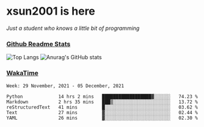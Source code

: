 # xsun2001 is here

*Just a student who knows a little bit of programming*

### [Github Readme Stats](https://github.com/anuraghazra/github-readme-stats)

![Top Langs](https://github-readme-stats.vercel.app/api/top-langs/?username=xsun2001&layout=compact&theme=radical) ![Anurag's GitHub stats](https://github-readme-stats.vercel.app/api?username=xsun2001&show_icons=true&theme=radical)

### [WakaTime](https://wakatime.com)

<!--START_SECTION:waka-->
```text
Week: 29 November, 2021 - 05 December, 2021

Python             14 hrs 2 mins   ██████████████████▓░░░░░░   74.23 % 
Markdown           2 hrs 35 mins   ███▒░░░░░░░░░░░░░░░░░░░░░   13.72 % 
reStructuredText   41 mins         █░░░░░░░░░░░░░░░░░░░░░░░░   03.62 % 
Text               27 mins         ▓░░░░░░░░░░░░░░░░░░░░░░░░   02.44 % 
YAML               26 mins         ▓░░░░░░░░░░░░░░░░░░░░░░░░   02.30 % 
```
<!--END_SECTION:waka-->
